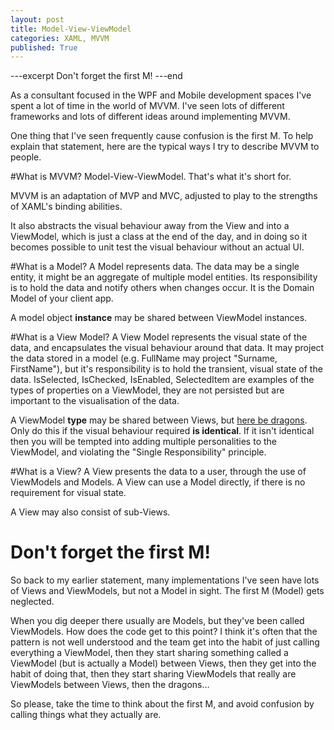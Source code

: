```yaml
---
layout: post
title: Model-View-ViewModel
categories: XAML, MVVM
published: True
---
```

---excerpt
Don't forget the first M!
---end

As a consultant focused in the WPF and Mobile development spaces I've spent a lot of time in the world of MVVM.  I've seen lots of different frameworks and lots of different ideas around implementing MVVM.

One thing that I've seen frequently cause confusion is the first M.  To help explain that statement, here are the typical ways I try to describe MVVM to people.

#What is MVVM?
Model-View-ViewModel. That's what it's short for.

MVVM is an adaptation of MVP and MVC, adjusted to play to the strengths of XAML's binding abilities. 

It also abstracts the visual behaviour away from the View and into a ViewModel, which is just a class at the end of the day, and in doing so it becomes possible to unit test the visual behaviour without an actual UI.

#What is a Model?
A Model represents data.  The data may be a single entity, it might be an aggregate of multiple model entities.
Its responsibility is to hold the data and notify others when changes occur.  It is the Domain Model of your client app.

A model object **instance** may be shared between ViewModel instances.

#What is a View Model?
A View Model represents the visual state of the data, and encapsulates the visual behaviour around that data.  It may project the data stored in a model (e.g. FullName may project "Surname, FirstName"), but it's responsibility is to hold the transient, visual state of the data.  IsSelected, IsChecked, IsEnabled, SelectedItem are examples of the types of properties on a ViewModel, they are not persisted but are important to the visualisation of the data.

A ViewModel **type** may be shared between Views, but [here be dragons](http://en.wikipedia.org/wiki/Here_be_dragons).  Only do this if the visual behaviour required **is identical**.  If it isn't identical then you will be tempted into adding multiple personalities to the ViewModel, and violating the "Single Responsibility" principle. 

#What is a View?
A View presents the data to a user, through the use of ViewModels and Models.  A View can use a Model directly, if there is no requirement for visual state.

A View may also consist of sub-Views.


# Don't forget the first M!
So back to my earlier statement, many implementations I've seen have lots of Views and ViewModels, but not a Model in sight.  The first M (Model) gets neglected.

When you dig deeper there usually are Models, but they've been called ViewModels.  How does the code get to this point?  I think it's often that the pattern is not well understood and the team get into the habit of just calling everything a ViewModel, then they start sharing something called a ViewModel (but is actually a Model) between Views, then they get into the habit of doing that, then they start sharing ViewModels that really are ViewModels between Views, then the dragons...

So please, take the time to think about the first M, and avoid confusion by calling things what they actually are.

